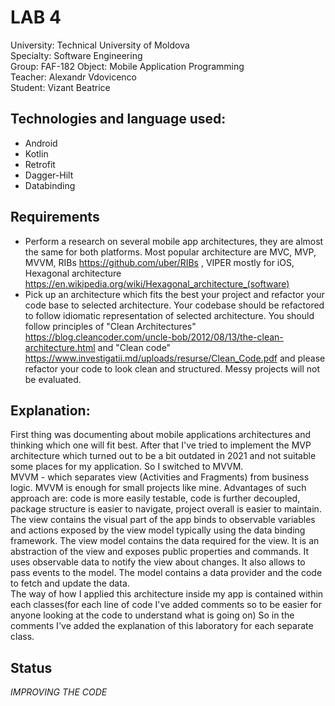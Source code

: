 # LAB 4

University: Technical University of Moldova  
Specialty: Software Engineering  
Group: FAF-182
Object: Mobile Application Programming  
Teacher: Alexandr Vdovicenco  
Student: Vizant Beatrice  
## Technologies and language used:  
* Android   
* Kotlin   
* Retrofit  
* Dagger-Hilt  
* Databinding  

## Requirements  
* Perform a research on several mobile app architectures, they are almost the same for both platforms. Most popular architecture are MVC, MVP, MVVM, RIBs https://github.com/uber/RIBs , VIPER mostly for iOS, Hexagonal architecture https://en.wikipedia.org/wiki/Hexagonal_architecture_(software) 
* Pick up an architecture which fits the best your project and refactor your code base to selected architecture. Your codebase should be refactored to follow idiomatic representation of selected architecture. You should follow principles of "Clean Architectures" https://blog.cleancoder.com/uncle-bob/2012/08/13/the-clean-architecture.html and "Clean code" https://www.investigatii.md/uploads/resurse/Clean_Code.pdf and please refactor your code to look clean and structured. Messy projects will not be evaluated.
## Explanation:  
First thing was documenting about mobile applications architectures and thinking which one will fit best. After that I've tried to implement the MVP architecture which turned out to be a bit outdated in 2021 and not suitable some places for my application. So I switched to MVVM.  
MVVM - which separates view (Activities and Fragments) from business logic. MVVM is enough for small projects like mine. Advantages of such approach are: code is more easily testable, code is further decoupled, package structure is easier to navigate, project overall is easier to maintain. The view contains the visual part of the app binds to observable variables and actions exposed by the view model typically using the data binding framework. The view model contains the data required for the view. It is an abstraction of the view and exposes public properties and commands. It uses observable data to notify the view about changes. It also allows to pass events to the model. The model contains a data provider and the code to fetch and update the data.  
The way of how I applied this architecture inside my app is contained within each classes(for each line of code I've added comments so to be easier for anyone looking at the code to understand what is going on) So in the comments I've added the explanation of this laboratory for each separate class.  

## Status  
_IMPROVING THE CODE_
